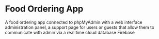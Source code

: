 # Food Ordering App 
 A food ordering app connected to phpMyAdmin with a web interface administration panel, a support page for users or guests that allow them to communicate with admin via a real time cloud database Firebase
